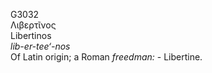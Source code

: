 <body>
  <p>G3032<br>  Λιβερτῖνος  <br> Libertinos  <br><i>lib-er-tee‘-nos </i><br>Of Latin origin; a Roman <i>freedman:</i> - Libertine.<br></p>
 </body>